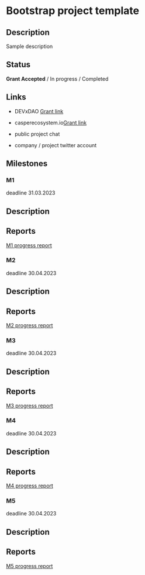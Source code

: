 # Bootstrap project template

## Description
Sample description

## Status

**Grant Accepted** / In progress / Completed

## Links

- DEVxDAO [Grant link]()

- casperecosystem.io[Grant link]()

- public project chat

- company / project twitter account

## Milestones

### M1
deadline 31.03.2023

## Description

## Reports

[M1 progress report](m1.md)

### M2
deadline 30.04.2023
## Description

## Reports

[M2 progress report](m2.md)

### M3
deadline 30.04.2023

## Description

## Reports

[M3 progress report](m3.md)

### M4
deadline 30.04.2023

## Description

## Reports

[M4 progress report](m4.md)

### M5
deadline 30.04.2023

## Description

## Reports

[M5 progress report](m5.md)
